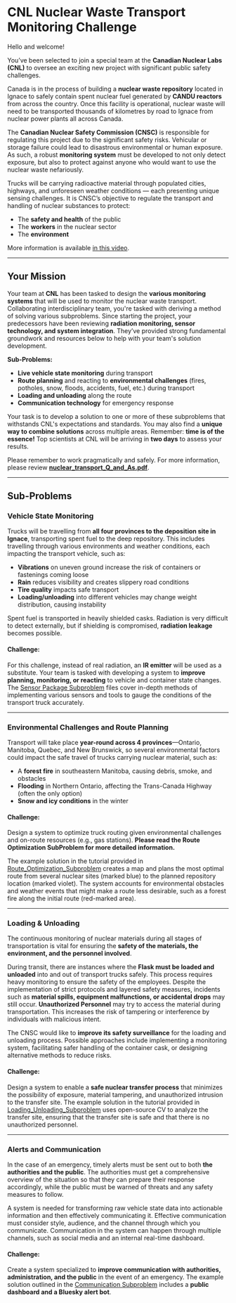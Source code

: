 # CNL Nuclear Waste Transport Monitoring Challenge

Hello and welcome!  

You’ve been selected to join a special team at the **Canadian Nuclear Labs (CNL)** to oversee an exciting new project with significant public safety challenges.  

Canada is in the process of building a **nuclear waste repository** located in Ignace to safely contain spent nuclear fuel generated by **CANDU reactors** from across the country. Once this facility is operational, nuclear waste will need to be transported thousands of kilometres by road to Ignace from nuclear power plants all across Canada.  

The **Canadian Nuclear Safety Commission (CNSC)** is responsible for regulating this project due to the significant safety risks. Vehicular or storage failure could lead to disastrous environmental or human exposure. As such, a robust **monitoring system** must be developed to not only detect exposure, but also to protect against anyone who would want to use the nuclear waste nefariously.  

Trucks will be carrying radioactive material through populated cities, highways, and unforeseen weather conditions — each presenting unique sensing challenges. It is CNSC’s objective to regulate the transport and handling of nuclear substances to protect:  

- The **safety and health** of the public  
- The **workers** in the nuclear sector  
- The **environment**

More information is available [in this video](https://www.youtube.com/watch_popup?v=DTEPPzmhYks).

---

## Your Mission  

Your team at **CNL** has been tasked to design the **various monitoring systems** that will be used to monitor the nuclear waste transport. Collaborating interdisciplinary team, you're tasked with deriving a method of solving various subproblems. Since starting the project, your predecessors have been reviewing **radiation monitoring, sensor technology, and system integration**. They’ve provided strong fundamental groundwork and resources below to help with your team's solution development.  

**Sub-Problems:**  
- **Live vehicle state monitoring** during transport 
- **Route planning** and reacting to **environmental challenges** (fires, potholes, snow, floods, accidents, fuel, etc.) during transport  
- **Loading and unloading** along the route  
- **Communication technology** for emergency response  

Your task is to develop a solution to one or more of these subproblems that withstands CNL's expectations and standards. You may also find a **unique way to combine solutions** across multiple areas. Remember: **time is of the essence!** Top scientists at CNL will be arriving in **two days** to assess your results.

Please remember to work pragmatically and safely. For more information, please review **[nuclear_transport_Q_and_As.pdf](https://github.com/IdeasClinicUWaterloo/F25-NuclearIC/blob/main/nuclear_transport_Q_and_As.pdf)**.

---

## Sub-Problems  

### Vehicle State Monitoring  

Trucks will be travelling from **all four provinces to the deposition site in Ignace**, transporting spent fuel to the deep repository. This includes travelling through various environments and weather conditions, each impacting the transport vehicle, such as:  

- **Vibrations** on uneven ground increase the risk of containers or fastenings coming loose  
- **Rain** reduces visibility and creates slippery road conditions  
- **Tire quality** impacts safe transport  
- **Loading/unloading** into different vehicles may change weight distribution, causing instability  

Spent fuel is transported in heavily shielded casks. Radiation is very difficult to detect externally, but if shielding is compromised, **radiation leakage** becomes possible.  

#### Challenge:
For this challenge, instead of real radiation, an **IR emitter** will be used as a substitute. Your team is tasked with developing a system to **improve planning, monitoring, or reacting** to vehicle and container state changes. The [Sensor Package Subproblem](https://github.com/IdeasClinicUWaterloo/F25-NuclearIC/tree/main/Sensor%20Package%20Subproblem) files cover in-depth methods of implementing various sensors and tools to gauge the conditions of the transport truck accurately. 

---

### Environmental Challenges and Route Planning  

Transport will take place **year-round across 4 provinces**—Ontario, Manitoba, Quebec, and New Brunswick, so several environmental factors could impact the safe travel of trucks carrying nuclear material, such as:

- A **forest fire** in southeastern Manitoba, causing debris, smoke, and obstacles  
- **Flooding** in Northern Ontario, affecting the Trans-Canada Highway (often the only option)  
- **Snow and icy conditions** in the winter  

#### Challenge: 
Design a system to optimize truck routing given environmental challenges and on-route resources (e.g., gas stations).
**Please read the Route Optimization SubProblem for more detailed information.**

The example solution in the tutorial provided in [Route_Optimization_Subproblem](https://github.com/IdeasClinicUWaterloo/F25-NuclearIC/tree/main/Route_Optimization_Subproblem) creates a map and plans the most optimal route from several nuclear sites (marked blue) to the planned repository location (marked violet). The system accounts for environmental obstacles and weather events that might make a route less desirable, such as a forest fire along the initial route (red-marked area).

---

### Loading & Unloading  

The continuous monitoring of nuclear materials during all stages of transportation is vital for ensuring the **safety of the materials, the environment, and the personnel involved**.  

During transit, there are instances where the **Flask must be loaded and unloaded** into and out of transport trucks safely. This process requires heavy monitoring to ensure the safety of the employees. Despite the implementation of strict protocols and layered safety measures, incidents such as **material spills, equipment malfunctions, or accidental drops** may still occur.  **Unauthorized Personnel** may try to access the material during transportation. This increases the risk of tampering or interference by individuals with malicious intent.  

The CNSC would like to **improve its safety surveillance** for the loading and unloading process. Possible approaches include implementing a monitoring system, facilitating safer handling of the container cask, or designing alternative methods to reduce risks.  

#### Challenge:  
Design a system to enable a **safe nuclear transfer process** that minimizes the possibility of exposure, material tampering, and unauthorized intrusion to the transfer site. The example solution in the tutorial provided in [Loading_Unloading_Subproblem](https://github.com/IdeasClinicUWaterloo/F25-NuclearIC/tree/main/Loading_Unloading_Subproblem) uses open-source CV to analyze the transfer site, ensuring that the transfer site is safe and that there is no unauthorized personnel. 

---

### Alerts and Communication 
In the case of an emergency, timely alerts must be sent out to both **the authorities and the public**. The authorities must get a comprehensive overview of the situation so that they can prepare their response accordingly, while the public must be warned of threats and any safety measures to follow. 

A system is needed for transforming raw vehicle state data into actionable information and then effectively communicating it. Effective communication must consider style, audience, and the channel through which you communicate. Communication in the system can happen through multiple channels, such as social media and an internal real-time dashboard.  

#### Challenge:  
Create a system specialized to **improve communication with authorities, administration, and the public** in the event of an emergency. The example solution outlined in the [Communication Subproblem](https://github.com/IdeasClinicUWaterloo/F25-NuclearIC/tree/main/Communication_Subproblem) includes a **public dashboard and a Bluesky alert bot**. 
